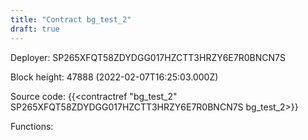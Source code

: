 ```yaml
---
title: "Contract bg_test_2"
draft: true
---
```

Deployer: SP265XFQT58ZDYDGG017HZCTT3HRZY6E7R0BNCN7S


 



Block height: 47888 (2022-02-07T16:25:03.000Z)

Source code: {{<contractref "bg_test_2" SP265XFQT58ZDYDGG017HZCTT3HRZY6E7R0BNCN7S bg_test_2>}}

Functions:


